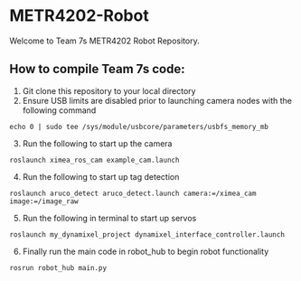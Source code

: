 # METR4202-Robot

Welcome to Team 7s METR4202 Robot Repository.

## How to compile Team 7s code:

1. Git clone this repository to your local directory
2. Ensure USB limits are disabled prior to launching camera nodes with the following command
```
echo 0 | sudo tee /sys/module/usbcore/parameters/usbfs_memory_mb
```
3. Run the following to start up the camera
```
roslaunch ximea_ros_cam example_cam.launch
```
4. Run the following to start up tag detection
```
roslaunch aruco_detect aruco_detect.launch camera:=/ximea_cam image:=/image_raw
```
5. Run the following in terminal to start up servos
```
roslaunch my_dynamixel_project dynamixel_interface_controller.launch
```
6. Finally run the main code in robot_hub to begin robot functionality
```
rosrun robot_hub main.py
```
